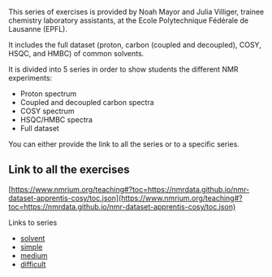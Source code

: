This series of exercises is provided by Noah Mayor and Julia Villiger, trainee chemistry laboratory assistants, at the Ecole Polytechnique Fédérale de Lausanne (EPFL).

It includes the full dataset (proton, carbon (coupled and decoupled), COSY, HSQC, and HMBC) of common solvents.

It is divided into 5 series in order to show students the different NMR experiments:

- Proton spectrum
- Coupled and decoupled carbon spectra
- COSY spectrum
- HSQC/HMBC spectra
- Full dataset

You can either provide the link to all the series or to a specific series.

## Link to all the exercises

[https://www.nmrium.org/teaching#?toc=https://nmrdata.github.io/nmr-dataset-apprentis-cosy/toc.json](https://www.nmrium.org/teaching#?toc=https://nmrdata.github.io/nmr-dataset-apprentis-cosy/toc.json)

Links to series

* [solvent](https://www.nmrium.org/teaching#?toc=https://nmrdata.github.io/nmr-dataset-apprentis-cosy/toc_10_solvent.json)
* [simple](https://www.nmrium.org/teaching#?toc=https://nmrdata.github.io/nmr-dataset-apprentis-cosy/toc_20_simple.json)
* [medium](https://www.nmrium.org/teaching#?toc=https://nmrdata.github.io/nmr-dataset-apprentis-cosy/toc_30_medium.json)
* [difficult](https://www.nmrium.org/teaching#?toc=https://nmrdata.github.io/nmr-dataset-apprentis-cosy/toc_40_difficult.json)
